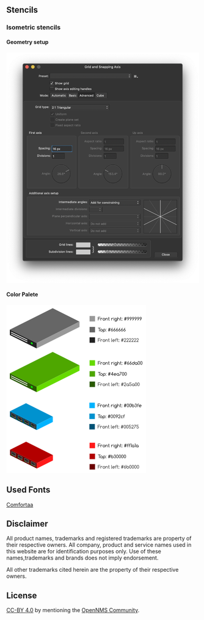 ## Stencils

### Isometric stencils

#### Geometry setup

![](readme/triangular_2-1.png)

#### Color Palete

![](readme/isometric-colors.png)


## Used Fonts

[Comfortaa](https://fonts.google.com/specimen/Comfortaa)

## Disclaimer

All product names, trademarks and registered trademarks are property of their respective owners.
All company, product and service names used in this website are for identification purposes only.
Use of these names,trademarks and brands does not imply endorsement.

All other trademarks cited herein are the property of their respective owners.

## License

[CC-BY 4.0](https://creativecommons.org/licenses/by/4.0/deed.en) by mentioning the [OpenNMS Community](https://www.opennms.com).
